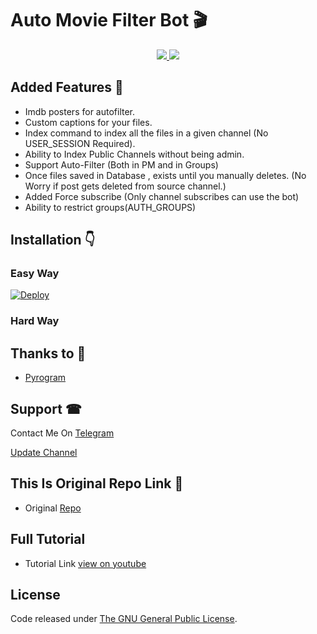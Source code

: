 # Auto Movie Filter Bot 🎬

</a>
</p>
<p align="center">
  <a href="https://github.com/SenuGamerBoy/Auto-Movie-Filter-Bot/stargazers">
    <img src="https://img.shields.io/github/stars/SenuGamerBoy/Auto-Movie-Filter-Bot?style=social">

  </a>
  
  <a href="https://github.com/SenuGamerBoy/Auto-Movie-Filter-Bot/fork">
    <img src="https://img.shields.io/github/forks/SenuGamerBoy/Auto-Movie-Filter-Bot?label=Fork&style=social">

  </a>  
</p>

 


## Added Features 💖
* Imdb posters for autofilter.
* Custom captions for your files.
* Index command to index all the files in a given channel (No USER_SESSION Required).
* Ability to Index Public Channels without being admin.
* Support Auto-Filter (Both in PM and in Groups)
* Once files saved in Database , exists until you manually deletes. (No Worry if post gets deleted from source channel.)
* Added Force subscribe (Only channel subscribes can use the bot)
* Ability to restrict groups(AUTH_GROUPS)

## Installation 👇

### Easy Way 
[![Deploy](https://www.herokucdn.com/deploy/button.svg)](https://heroku.com/deploy?template=https://github.com/Hecker009/moviefilter)
### Hard Way


## Thanks to 💙
* [Pyrogram](https://github.com/pyrogram/pyrogram)


## Support ☎
Contact Me On [Telegram](https://t.me/senuinfinity)

[Update Channel](https://t.me/senuinfinity)

## This Is Original Repo Link 💖

* Original [Repo](https://github.com/SenuGamerBoy/Auto-Movie-Filter-Bot)

## Full Tutorial
* Tutorial Link [view on youtube](https://youtu.be/62PNPsQwIZ8)

## License
Code released under [The GNU General Public License](LICENSE).
